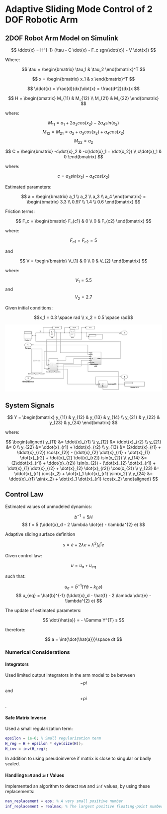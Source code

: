 # Adaptive Sliding Mode Control of 2 DOF Robotic Arm

## 2DOF Robot Arm Model on Simulink

$$
\ddot{x} = H^{-1} (\tau - C \dot{x} - F_c sgn(\dot{x}) - V \dot{x})
$$

Where:

$$ 
\tau = \begin{bmatrix}
\tau_1 & \tau_2
\end{bmatrix}^T
$$

$$ 
x = \begin{bmatrix}
x_1 & x
\end{bmatrix}^T
$$

$$
\ddot{x} = \frac{d}{dx}\dot{x} = \frac{d^2}{dx}x
$$

$$
H = \begin{bmatrix}
M_{11} & M_{12} \\
M_{21} & M_{22}
\end{bmatrix}
$$

where:

$$ M_{11} = a_1 + 2 a_3 cos(x_2) - 2 a_4 sin(x_2) $$
$$ M_{12} = M_{21} = a_2 + a_3 cos(x_2) + a_4 cos(x_2) $$
$$ M_{22} = a_2 $$

$$
C = \begin{bmatrix}
-c\dot{x}_2 & -c(\dot{x}_1 + \dot{x_2}) \\
c\dot{x}_1 & 0
\end{bmatrix}
$$

where:

$$ c = a_3 sin(x_2) - a_4 cos(x_2) $$

Estimated parameters:

$$
a = \begin{bmatrix}
a_1 \\
a_2 \\
a_3 \\
a_4
\end{bmatrix} = \begin{bmatrix}
3.3 \\
0.97 \\
1.4 \\
0.6
\end{bmatrix}
$$

Friction terms:

$$
F_c = \begin{bmatrix}
F_{c1} & 0 \\
0 & F_{c2}
\end{bmatrix}
$$

where:

$$ F_{c1} = F_{c2} = 5$$

and

$$
V = \begin{bmatrix}
V_{1} & 0 \\
0 & V_{2}
\end{bmatrix}
$$

where:

$$ V_1 = 5.5 $$ 
  and 
$$ V_2 = 2.7 $$

Given initial conditions:

```math
x_1 = 0.3 \space rad \\ 
x_2 = 0.5 \space rad
```
![alt text](assets/2DOF_Arm_Simulink_Model.png)

## System Signals

$$
Y = \begin{bmatrix}
y_{11} & y_{12} & y_{13} & y_{14} \\
y_{21} & y_{22} & y_{23} & y_{24}
\end{bmatrix}
$$

where:

$$
\begin{aligned}
y_{11} &= \ddot{x}_{r1} \\
y_{12} &= \ddot{x}_{r2} \\
y_{21} &= 0 \\
y_{22} &= \ddot{x}_{r1} + \ddot{x}_{r2} \\
y_{13} &= (2\ddot{x}_{r1} + \ddot{x}_{r2}) \cos(x_{2}) -  (\dot{x}_{2} \dot{x}_{r1} + \dot{x}_{1} \dot{x}_{r2} + \dot{x}_{2} \dot{x}_{r2}) \sin(x_{2}) \\
y_{14} &= (2\ddot{x}_{r1} + \ddot{x}_{r2}) \sin(x_{2}) -  (\dot{x}_{2} \dot{x}_{r1} + \dot{x}_{1} \dot{x}_{r2} + \dot{x}_{2} \dot{x}_{r2}) \cos(x_{2}) \\
y_{23} &= \ddot{x}_{r1} \cos(x_2) + \dot{x}_1 \dot{x}_{r1} \sin(x_2) \\
y_{24} &= \ddot{x}_{r1} \sin(x_2) + \dot{x}_1 \dot{x}_{r1} \cos(x_2)
\end{aligned}
$$

## Control Law

Estimated values of unmodeled dynamics:

$$ b^{-1} = 5 H $$
$$ f = 5 (\ddot{x}_d - 2 \lambda \dot{e} - \lambda^{2} e) $$

Adaptive sliding surface definition

$$
s = \dot{e} + 2 \lambda e + \lambda^{2} \int^{t}_{0}{e}
$$

Given control law:

$$ u = u_a + u_{eq} $$

such that:

$$ u_a = \hat{b}^{-1} (Y \hat{a} - k_D s) $$
$$  u_{eq} =  \hat{b}^{-1} (\ddot{x}_d - \hat{f} - 2 \lambda \dot{e} - \lambda^{2} e) $$

The update of estimated parameters:

$$ \dot{\hat{a}} = - \Gamma Y^{T} s $$

therefore:

$$ a = \int{\dot{\hat{a}}}\space dt $$

### Numerical Considerations

#### Integrators

Used limited output integrators in the arm model to be between $$ -pi $$ and $$ +pi $$.

#### Safe Matrix Inverse

Used a small regularization term:

```matlab
epsilon = 1e-6; % Small regularization term
H_reg = H + epsilon * eye(size(H));
H_inv = inv(H_reg);
```

In addition to using pseudoinverse if matrix is close to singular or badly scaled.

#### Handling `NaN` and `inf` Values

Implemented an algorithm to detect `NaN` and `inf` values, by using these replacements:

```matlab
nan_replacement = eps; % A very small positive number
inf_replacement = realmax; % The largest positive floating-point number
```
